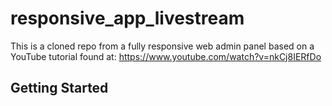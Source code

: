 # responsive_app_livestream
This is a cloned repo from a fully responsive web admin panel based on a YouTube tutorial found at:
https://www.youtube.com/watch?v=nkCj8IERfDo

## Getting Started


